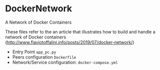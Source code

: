 # DockerNetwork
A Network of Docker Containers


These files refer to the an article that illustrates how to build and handle a network of Docker containers (http://www.flaviotoffalini.info/posts/2019/07/docker-network/)

- Entry Point `app_pc.py`
- Peers configuration `Dockerfile`
- Network/Service configuration: `docker-compose.yml`
